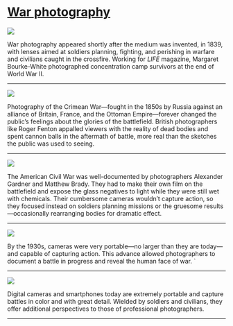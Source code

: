 # [War photography](http://artsmia.github.io/griot/#/stories/1438)

![](http://cdn.dx.artsmia.org/thumbs/tn_mia_2023617.jpg)

War photography appeared shortly after the medium was invented, in 1839, with lenses aimed at soldiers planning, fighting, and perishing in warfare and civilians caught in the crossfire. Working for *LIFE* magazine, Margaret Bourke-White photographed concentration camp survivors at the end of World War II.

---

![](http://cdn.dx.artsmia.org/thumbs/tn_2014_TDX_MIAArtStories_198.jpg)

Photography of the Crimean War—fought in the 1850s by Russia against an alliance of Britain, France, and the Ottoman Empire—forever changed the public’s feelings about the glories of the battlefield. British photographers like Roger Fenton appalled viewers with the reality of dead bodies and spent cannon balls in the aftermath of battle, more real than the sketches the public was used to seeing. 

---

![](http://cdn.dx.artsmia.org/thumbs/tn_2014_TDX_MIAArtStories_197.jpg)

The American Civil War was well-documented by photographers Alexander Gardner and Matthew Brady. They had to make their own film on the battlefield and expose the glass negatives to light while they were still wet with chemicals. Their cumbersome cameras wouldn’t capture action, so they focused instead on soldiers planning missions or the gruesome results—occasionally rearranging bodies for dramatic effect.

---

![](http://cdn.dx.artsmia.org/thumbs/tn_2014_TDX_MIAArtStories_193.jpg)

By the 1930s, cameras were very portable—no larger than they are today—and capable of capturing action. This advance allowed photographers to document a battle in progress and reveal the human face of war. \`

---

![](http://cdn.dx.artsmia.org/thumbs/tn_2014_TDX_MIAArtStories_188.jpg)

Digital cameras and smartphones today are extremely portable and capture battles in color and with great detail. Wielded by soldiers and civilians, they offer additional perspectives to those of professional photographers. 

---
